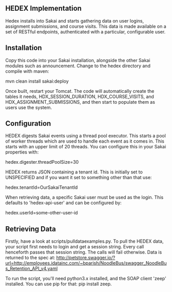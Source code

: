 HEDEX Implementation
--------------------

Hedex installs into Sakai and starts gathering data on user logins, assignment
submissions, and course visits. This data is made available on a set of RESTful
endpoints, authenticated with a particular, configurable user.

Installation
------------

Copy this code into your Sakai installation, alongside the other Sakai modules
such as announcement. Change to the hedex directory and compile with maven:

mvn clean install sakai:deploy

Once built, restart your Tomcat. The code will automatically create the tables
it needs, HDX\_SESSION\_DURATION, HDX\_COURSE\_VISITS, and
HDX\_ASSIGNMENT\_SUBMISSIONS, and then start to populate them as users use the
system.

Configuration
-------------

HEDEX digests Sakai events using a thread pool executor. This starts a pool
of worker threads which are used to handle each event as it comes in. This
starts with an upper limit of 20 threads. You can configure this in your Sakai
properties with:

hedex.digester.threadPoolSize=30

HEDEX returns JSON containing a tenant id. This is initially set to UNSPECIFIED
and if you want it set to something other than that use:

hedex.tenantId=OurSakaiTenantId

When retrieving data, a specific Sakai user must be used as the login. This
defaults to 'hedex-api-user' and can be configured by:

hedex.userId=some-other-user-id

Retrieving Data
---------------

Firstly, have a look at scripts/pulldataexamples.py. To pull the HEDEX data,
your script first needs to login and get a session string. Every call henceforth
passes that session string. The calls will fail otherwise. Data is returned to the 
spec at: http://petstore.swagger.io/?url=http://employees.idatainc.com/~bparish/NoodleBus/swagger_NoodleBus_Retention_API_v4.yaml

To run the script, you'll need python3.x installed, and the SOAP client 'zeep'
installed. You can use pip for that: pip install zeep.

